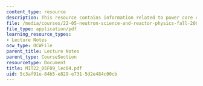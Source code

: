 ```yaml
---
content_type: resource
description: This resource contains information related to power core reactor.
file: /media/courses/22-05-neutron-science-and-reactor-physics-fall-2009/5c3af91e84b5e829e7315d2e484c00cb_MIT22_05F09_lec04.pdf
file_type: application/pdf
learning_resource_types:
- Lecture Notes
ocw_type: OCWFile
parent_title: Lecture Notes
parent_type: CourseSection
resourcetype: Document
title: MIT22_05F09_lec04.pdf
uid: 5c3af91e-84b5-e829-e731-5d2e484c00cb
---
```

